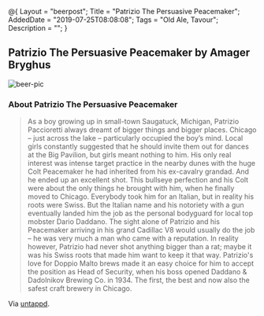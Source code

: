 @{
 Layout = "beerpost";
 Title = "Patrizio The Persuasive Peacemaker";
 AddedDate = "2019-07-25T08:08:08";
 Tags = "Old Ale, Tavour";
 Description = "";
 }
 

## Patrizio The Persuasive Peacemaker by Amager Bryghus

![beer-pic]

### About Patrizio The Persuasive Peacemaker

> As a boy growing up in small-town Saugatuck, Michigan, Patrizio Paccioretti always dreamt of bigger things and bigger places. Chicago – just across the lake – particularly occupied the boy’s mind. Local girls constantly suggested that he should invite them out for dances at the Big Pavilion, but girls meant nothing to him. His only real interest was intense target practice in the nearby dunes with the huge Colt Peacemaker he had inherited from his ex-cavalry grandad. And he ended up an excellent shot. This bullseye perfection and his Colt were about the only things he brought with him, when he finally moved to Chicago. Everybody took him for an Italian, but in reality his roots were Swiss. But the Italian name and his notoriety with a gun eventually landed him the job as the personal bodyguard for local top mobster Dario Daddano. The sight alone of Patrizio and his Peacemaker arriving in his grand Cadillac V8 would usually do the job – he was very much a man who came with a reputation. In reality however, Patrizio had never shot anything bigger than a rat; maybe it was his Swiss roots that made him want to keep it that way. Patrizio's love for Doppio Malto brews made it an easy choice for him to accept the position as Head of Security, when his boss opened Daddano & Dadolnikov Brewing Co. in 1934. The first, the best and now also the safest craft brewery in Chicago.

Via [untappd][untappd-url].

[untappd-url]: <https://untappd.com//b/amager-bryghus-patrizio-the-persuasive-peacemaker/2389143>
[beer-pic]: https://jasonpowley.com/assets/img/2019-07-25-patrizio-the-persuasive-peacemaker.jpeg "Patrizio The Persuasive Peacemaker by Amager Bryghus"
